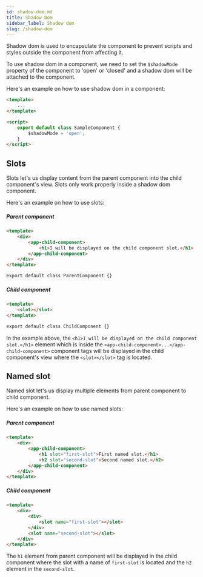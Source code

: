 ```yaml
---
id: shadow-dom.md
title: Shadow Dom
sidebar_label: Shadow dom
slug: /shadow-dom
---
```


Shadow dom is used to encapsulate the component to prevent scripts and styles outside the component from affecting it.

To use shadow dom in a component, we need to set the `$shadowMode` property of the component to 'open' or 'closed' and a shadow dom will be attached to the component.

Here's an example on how to use shadow dom in a component:

```html
<template>
    ...
</template>

<script>
    export default class SampleComponent {
        $shadowMode = 'open';
    }
</script>
```

## Slots

Slots let's us display content from the parent component into the child component's view.
Slots only work properly inside a shadow dom component.

Here's an example on how to use slots:

##### Parent component

```html
<template>
    <div>
        <app-child-component>
            <h1>I will be displayed on the child component slot.</h1>
        </app-child-component>
    </div>
</template>

export default class ParentComponent {}
```

##### Child component

```html
<template>
    <slot></slot>
</template>

export default class ChildComponent {}
```
In the example above,
the `<h1>I will be displayed on the child component slot.</h1>` element which is inside the `<app-child-component>...</app-child-component>`
component tags will be displayed in the child component's view where the `<slot></slot>` tag is located.

## Named slot

Named slot let's us display multiple elements from parent component to child component.

Here's an example on how to use named slots:

##### Parent component

```html
<template>
    <div>
        <app-child-component>
            <h1 slot="first-slot">First named slot.</h1>
            <h2 slot="second-slot">Second named slot.</h2>
        </app-child-component>
    </div>
</template>
```

##### Child component

```html
<template>
    <div>
        <div>
            <slot name="first-slot"></slot>
        </div>
        <slot name="second-slot"></slot>
    </div>
</template>
```

The `h1` element from parent component will be displayed in the child component where the slot with a name of `first-slot` is located and the `h2` element in the `second-slot`.




















